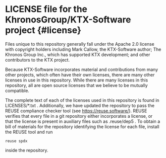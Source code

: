 LICENSE file for the KhronosGroup/KTX-Software project    {#license}
======================================================

<!--
 Can't put at start. Doxygen requires page title on first line.
 Copyright 2013-2020 Mark Callow 
 Copyright 2021 Julius Ikkala
 SPDX-License-Identifier: Apache-2.0
-->

Files unique to this repository generally fall under the Apache 2.0 license
with copyright holders including Mark Callow, the KTX-Software author; The
Khronos Group Inc., which has supported KTX development; and other
contributors to the KTX project.

Because KTX-Software incorporates material and contributions from many other
projects, which often have their own licenses, there are many other licenses
in use in this repository. While there are many licenses in this repository,
all are open source licenses that we believe to be mutually compatible.

The complete text of each of the licenses used in this repository is found
in LICENSES/*.txt . Additionally, we have updated the repository to pass the
REUSE compliance checker tool (see https://reuse.software/). REUSE verifies
that every file in a git repository either incorporates a license, or that
the license is present in auxiliary files such as .reuse/dep5 . To obtain a
bill of materials for the repository identifying the license for each file,
install the REUSE tool and run

    reuse spdx

inside the repository.
